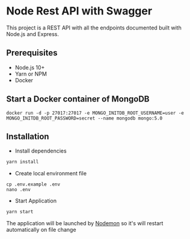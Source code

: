 # Node Rest API with Swagger

This project is a REST API with all the endpoints documented built with Node.js and Express.

## Prerequisites
- Node.js 10+
- Yarn or NPM
- Docker

## Start a Docker container of MongoDB
```shell
docker run -d -p 27017:27017 -e MONGO_INITDB_ROOT_USERNAME=user -e MONGO_INITDB_ROOT_PASSWORD=secret --name mongodb mongo:5.0
```

## Installation
- Install dependencies
```bash
yarn install
```
- Create local environment file
```shell
cp .env.example .env
nano .env
```
- Start Application
```bash
yarn start
```
The application will be launched by [Nodemon](https://nodemon.com) so it's will restart automatically on file change
